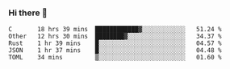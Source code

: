 ### Hi there 👋

<!--
**WShiBin/WShiBin** is a ✨ _special_ ✨ repository because its `README.md` (this file) appears on your GitHub profile.

Here are some ideas to get you started:

- 🔭 I’m currently working on ...
- 🌱 I’m currently learning ...
- 👯 I’m looking to collaborate on ...
- 🤔 I’m looking for help with ...
- 💬 Ask me about ...
- 📫 How to reach me: ...
- 😄 Pronouns: ...
- ⚡ Fun fact: ...
-->

<!--START_SECTION:waka-->
```text
C       18 hrs 39 mins  ████████████▓░░░░░░░░░░░░   51.24 % 
Other   12 hrs 30 mins  ████████▓░░░░░░░░░░░░░░░░   34.37 % 
Rust    1 hr 39 mins    █░░░░░░░░░░░░░░░░░░░░░░░░   04.57 % 
JSON    1 hr 37 mins    █░░░░░░░░░░░░░░░░░░░░░░░░   04.48 % 
TOML    34 mins         ▒░░░░░░░░░░░░░░░░░░░░░░░░   01.60 % 
```
<!--END_SECTION:waka-->
